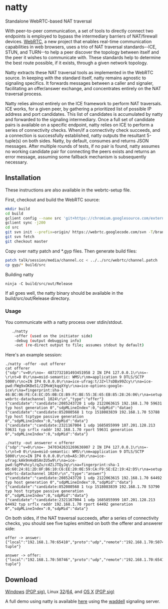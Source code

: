 # natty

Standalone WebRTC-based NAT traversal

With peer-to-peer communication, a set of tools to directly connect two
endpoints is employed to bypass the intermediary barriers of NAT/firewall
devices. [WebRTC](http://www.webrtc.org/webrtc-native-code-package), a new
project that enables real-time communication capabilities in web browsers, uses
a trio of NAT traversal standards--ICE, STUN, and TURN--to help a peer discover
the topology between itself and the peer it wishes to communicate with. These
standards help to determine the best route possible, if it exists, through a
given network topology.

Natty extracts these NAT traversal tools as implemented in the WebRTC source.
In keeping with the standard itself, natty remains agnostic to signaling
specifics. It forwards messages between a caller and signaler, facilitating an
offer/answer exchange, and concentrates entirely on the NAT traversal process.

Natty relies almost entirely on the ICE framework to perform NAT traversals.
ICE works, for a given peer, by gathering a prioritized list of possible IP
address and port candidates. This list of candidates is accumulated by natty and
forwarded to the signaling intermediary. Once a full set of candidate pairs is
available on a specific endpoint, natty relies on ICE to perform a series of
connectivity checks. When/if a connectivity check succeeds, and a connection is
successfully established, natty outputs the resultant 5-tuple(s) on both sides.
Natty, by default, consumes and returns JSON messages. After multiple rounds of
tests, if no pair is found, natty assumes no working candidate pair for
connecting the peers exists and returns an error message, assuming some fallback
mechanism is subsequently necessary.

## Installation
These instructions are also available in the webrtc-setup file. 

First, checkout and build the WebRTC source:
```bash
mkdir build
cd build
gclient config --name src 'git+https://chromium.googlesource.com/external/webrtc'
gclient sync -j200
cd src
git svn init --prefix=origin/ https://webrtc.googlecode.com/svn -T/branches/3.55/webrtc@6541 --rewrite-root=http://webrtc.googlecode.com/svn
git svn fetch
git checkout master
```

Copy over natty patch and *.gyp files. Then generate build files:
```bash
patch talk/session/media/channel.cc < ../../src/webrtc/channel.patch
cp gyp/* build/src
```

Building natty
```
ninja -C build/src/out/Release
```

If all goes well, the natty binary should be available in the
build/src/out/Release directory.

### Usage
You communicate with a natty process over stdin/stdout.

```bash
   ./natty
    -offer (used on the initiator side)
    -debug (output debugging info)
    -out (re-direct output to file; assumes stdout by default)
```
Here's an example session:
```
./natty -offer -out offerer
cat offerer
{"sdp":"v=0\r\no=- 4872732101493451958 2 IN IP4 127.0.0.1\r\ns=-\r\nt=0 0\r\na=msid-semantic: WMS\r\nm=application 9 DTLS/SCTP 5000\r\nc=IN IP4 0.0.0.0\r\na=ice-ufrag:t/JZ+l7sDBx99Zcy\r\na=ice-pwd:FWg9xOKBe51/2IMxWjkqqXYg\r\na=ice-options:google-ice\r\na=fingerprint:sha-1 46:BC:06:FE:C4:EC:D5:0B:CE:B9:FC:BE:55:3E:65:EB:85:28:26:06\r\na=setup:actpass\r\na=mid:data\r\na=sctpmap:5000 webrtc-datachannel 1024\r\n","type":"offer"}
{"candidate":"candidate:2085243720 1 udp 2122063615 192.168.1.70 59631 typ host generation 0","sdpMLineIndex":0,"sdpMid":"datae}
{"candidate":"candidate:852080568 1 tcp 1518083839 192.168.1.70 53788 typ host tcptype passive generation 0","sdpMLineIndex":0,"sdpMid":"data"}
{"candidate":"candidate:2321167004 1 udp 1685855999 107.201.128.213 59631 typ srflx raddr 192.168.1.70 rport 59631 generation 0","sdpMLineIndex":0,"sdpMid":"data"}

./natty -out answerer < offerer
{"sdp":"v=0\r\no=- 3470342631269636907 2 IN IP4 127.0.0.1\r\ns=-\r\nt=0 0\r\na=msid-semantic: WMS\r\nm=application 9 DTLS/SCTP 5000\r\nc=IN IP4 0.0.0.0\r\nb=AS:30\r\na=ice-ufrag:kAk9nHxBSAnIU5w9\r\na=ice-pwd:SgPPuhcyl/qZu/cdZiJTQyJq\r\na=fingerprint:sha-1 05:60:24:81:2D:8F:B6:10:C6:EE:20:0E:59:CA:F9:5E:E2:19:42:D5\r\na=setup:active\r\na=mid:data\r\na=sctpmap:5000 webrtc-datachannel 1024\r\n","type":"answer"}
{"candidate":"candidate:2085243720 1 udp 2122063615 192.168.1.70 64492 typ host generation 0","sdpMLineIndex":0,"sdpMid":"data"}
{"candidate":"candidate:852080568 1 tcp 1518083839 192.168.1.70 53790 typ host tcptype passive generation 0","sdpMLineIndex":0,"sdpMid":"data"}
{"candidate":"candidate:2321167004 1 udp 1685855999 107.201.128.213 64492 typ srflx raddr 192.168.1.70 rport 64492 generation 0","sdpMLineIndex":0,"sdpMid":"data"}
```

On both sides, if the NAT traversal succeeds, after a series of connectivity
checks, you should see five tuples emitted on both the offerer and answerer
side:
```
offer -> answer: {"local":"192.168.1.70:65410","proto":"udp","remote":"192.168.1.70:50746","type":"5-tuple"}

answer -> offer: {"local":"192.168.1.70:50746","proto":"udp","remote":"192.168.1.70:65410","type":"5-tuple"}
```

## Download
[Windows](https://s3.amazonaws.com/bifurcate/windows/natty.exe) [(PGP sig)](https://s3.amazonaws.com/bifurcate/windows/natty.exe.asc), Linux [32](https://s3.amazonaws.com/bifurcate/linux/i386/natty)/[64](https://s3.amazonaws.com/bifurcate/linux/x86_64/natty), and [OS X](https://s3.amazonaws.com/bifurcate/osx/natty) [(PGP sig)](https://s3.amazonaws.com/bifurcate/osx/natty.asc)
                                                
A full demo using natty is available [here](https://github.com/getlantern/go-natty)
using the [waddell](https://github.com/getlantern/waddell) signaling server.
